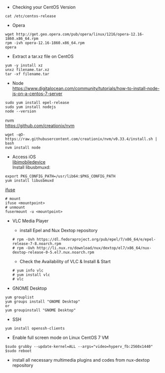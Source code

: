 

- Checking your CentOS Version
```
cat /etc/centos-release
```

- Opera
```
wget http://get.geo.opera.com/pub/opera/linux/1216/opera-12.16-1860.x86_64.rpm
rpm -ivh opera-12.16-1860.x86_64.rpm
opera
```

- Extract a tar.xz file on CentOS
```
yum -y install xz
unxz filename.tar.xz
tar -xf filename.tar
```

- Node  
https://www.digitalocean.com/community/tutorials/how-to-install-node-js-on-a-centos-7-server  
```
sudo yum install epel-release
sudo yum install nodejs
node --version
```
nvm  
https://github.com/creationix/nvm  
```
wget -qO- https://raw.githubusercontent.com/creationix/nvm/v0.33.4/install.sh | bash
nvm install node
```  

- Access iOS  
[libimobiledevice](https://github.com/libimobiledevice/libimobiledevice)  
Install libusbmuxd:  
```
export PKG_CONFIG_PATH=/usr/lib64:$PKG_CONFIG_PATH
yum install libusbmuxd
```
[ifuse](https://github.com/libimobiledevice/ifuse)
```
# mount
ifuse <mountpoint>
# unmount
fusermount -u <mountpoint>
```


- VLC Media Player
  - install Epel and Nux Dextop repository
  ```
  # rpm -Uvh https://dl.fedoraproject.org/pub/epel/7/x86_64/e/epel-release-7-8.noarch.rpm
  # rpm -Uvh http://li.nux.ro/download/nux/dextop/el7/x86_64/nux-dextop-release-0-5.el7.nux.noarch.rpm
  ```
  - Check the Availability of VLC & Install & Start
  ```
  # yum info vlc
  # yum install vlc
  # vlc
  ```

- GNOME Desktop
```
yum grouplist
yum groups install "GNOME Desktop"
or
yum groupinstall "GNOME Desktop"
```

- SSH
```
yum install openssh-clients
```

- Enable full screen mode on Linux CentOS 7 VM
```
$sudo grubby --update-kernel=ALL --args="video=hyperv_fb:2560x1440"
$sudo reboot
```

- install all necessary multimedia plugins and codes from nux-dextop repository
```

```
